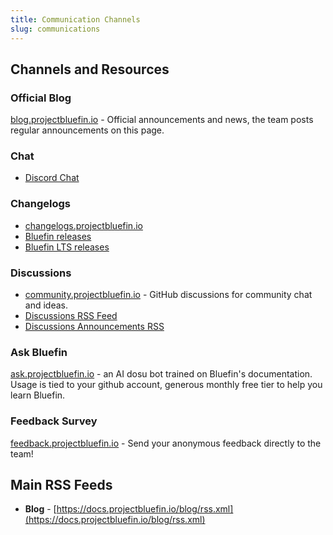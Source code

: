 ```yaml
---
title: Communication Channels
slug: communications
---
```


## Channels and Resources

### Official Blog

[blog.projectbluefin.io](https://blog.projectbluefin.io/) - Official announcements and news, the team posts regular announcements on this page.

### Chat

- [Discord Chat](https://discord.gg/XUC8cANVHy)

### Changelogs

- [changelogs.projectbluefin.io](https://changelogs.projectbluefin.io)
- [Bluefin releases](https://github.com/ublue-os/bluefin/releases.atom)
- [Bluefin LTS releases](https://github.com/ublue-os/bluefin-lts/releases.atom)

### Discussions

- [community.projectbluefin.io](https://community.projectbluefin.io) - GitHub discussions for community chat and ideas.
- [Discussions RSS Feed](https://github.com/ublue-os/bluefin/discussions.atom)
- [Discussions Announcements RSS](https://github.com/ublue-os/bluefin/discussions.atom?discussions_q=is%3Aopen+label%3Aannouncements)

### Ask Bluefin

[ask.projectbluefin.io](https://ask.projectbluefin.io) - an AI dosu bot trained on Bluefin's documentation. Usage is tied to your github account, generous monthly free tier to help you learn Bluefin.

### Feedback Survey

[feedback.projectbluefin.io](https://feedback.projectbluefin.io) - Send your anonymous feedback directly to the team!

## Main RSS Feeds

- **Blog** - [https://docs.projectbluefin.io/blog/rss.xml](https://docs.projectbluefin.io/blog/rss.xml)
